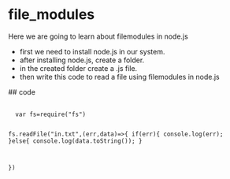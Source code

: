 # file_modules
 Here we are going to learn about filemodules in node.js</br>
<ul>
  <li>first we need to install node.js in our system.</li>
  <li>after installing node.js, create a folder.</li>
 <li>in the created folder create a .js file.</li>
  <li>then write this code to read a file using filemodules in node.js</li>
  </ul>
  ## code
  <pre>
  <code>
  var fs=require("fs")
  
  fs.readFile("in.txt",(err,data)=>{
    if(err){
              console.log(err);
           }else{
                console.log(data.toString());
           }  

})
  </code></pre>
